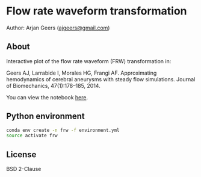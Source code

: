 # Flow rate waveform transformation

Author: Arjan Geers (ajgeers@gmail.com)


## About

Interactive plot of the flow rate waveform (FRW) transformation in:

Geers AJ, Larrabide I, Morales HG, Frangi AF. Approximating hemodynamics of cerebral aneurysms with steady flow simulations. Journal of Biomechanics, 47(1):178–185, 2014.

You can view the notebook [here](http://nbviewer.ipython.org/github/ajgeers/frw/blob/master/frw.ipynb).


## Python environment

```sh
conda env create -n frw -f environment.yml
source activate frw
```


## License

BSD 2-Clause